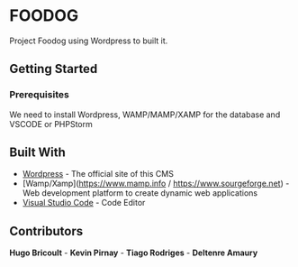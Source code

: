 # FOODOG

Project Foodog using Wordpress to built it.

## Getting Started


### Prerequisites

We need to install Wordpress, WAMP/MAMP/XAMP for the database and VSCODE or PHPStorm


## Built With

* [Wordpress](https://www.wordpress.org) - The official site of this CMS
* [Wamp/Xamp](https://www.mamp.info / https://www.sourgeforge.net) - Web development platform to create dynamic web applications
* [Visual Studio Code](https://code.visualstudio.com) - Code Editor

## Contributors

**Hugo Bricoult** - **Kevin Pirnay** - **Tiago Rodriges** - **Deltenre Amaury**
